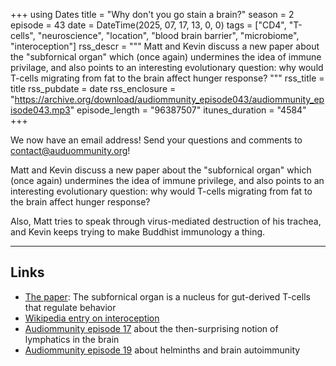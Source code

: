 +++
using Dates
title = "Why don't you go stain a brain?"
season = 2
episode = 43
date = DateTime(2025, 07, 17, 13, 0, 0)
tags = ["CD4", "T-cells", "neuroscience", "location", "blood brain barrier", "microbiome", "interoception"]
rss_descr = """
Matt and Kevin discuss a new paper about the "subfornical organ"
which (once again) undermines the idea of immune privilage,
and also points to an interesting evolutionary question:
why would T-cells migrating from fat to the brain affect hunger response?
"""
rss_title = title
rss_pubdate = date
rss_enclosure = "https://archive.org/download/audiommunity_episode043/audiommunity_episode043.mp3"
episode_length = "96387507"
itunes_duration = "4584"
+++

We now have an email address! Send your questions and comments to
[contact@auduommunity.org](mailto:contact@audiommunity.org)!

Matt and Kevin discuss a new paper about the "subfornical organ"
which (once again) undermines the idea of immune privilege,
and also points to an interesting evolutionary question:
why would T-cells migrating from fat to the brain affect hunger response?

Also, Matt tries to speak through virus-mediated destruction of his trachea,
and Kevin keeps trying to make Buddhist immunology a thing.

---

## Links

- [The paper](https://doi.org/10.1038/s41586-025-09050-7): The subfornical organ is a nucleus for gut-derived T-cells that regulate behavior
- [Wikipedia entry on interoception](https://en.wikipedia.org/wiki/Interoception)
- [Audiommunity episode 17](/episodes/episode017) about the then-surprising notion of lymphatics in the brain
- [Audiommunity episode 19](/episodes/episode019) about helminths and brain autoimmunity

